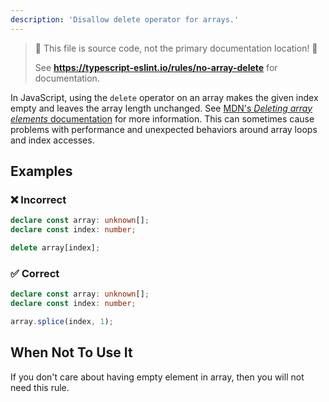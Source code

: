 ```yaml
---
description: 'Disallow delete operator for arrays.'
---
```


> 🛑 This file is source code, not the primary documentation location! 🛑
>
> See **https://typescript-eslint.io/rules/no-array-delete** for documentation.

In JavaScript, using the `delete` operator on an array makes the given index empty and leaves the array length unchanged.
See [MDN's _Deleting array elements_ documentation](https://developer.mozilla.org/en-US/docs/Web/JavaScript/Reference/Operators/delete#deleting_array_elements) for more information.
This can sometimes cause problems with performance and unexpected behaviors around array loops and index accesses.

## Examples

<!--tabs-->

### ❌ Incorrect

```ts
declare const array: unknown[];
declare const index: number;

delete array[index];
```

### ✅ Correct

```ts
declare const array: unknown[];
declare const index: number;

array.splice(index, 1);
```

## When Not To Use It

If you don't care about having empty element in array, then you will not need this rule.
